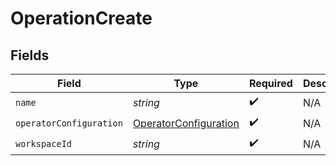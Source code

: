 # OperationCreate


## Fields

| Field                                                                 | Type                                                                  | Required                                                              | Description                                                           |
| --------------------------------------------------------------------- | --------------------------------------------------------------------- | --------------------------------------------------------------------- | --------------------------------------------------------------------- |
| `name`                                                                | *string*                                                              | :heavy_check_mark:                                                    | N/A                                                                   |
| `operatorConfiguration`                                               | [OperatorConfiguration](../../models/shared/OperatorConfiguration.md) | :heavy_check_mark:                                                    | N/A                                                                   |
| `workspaceId`                                                         | *string*                                                              | :heavy_check_mark:                                                    | N/A                                                                   |